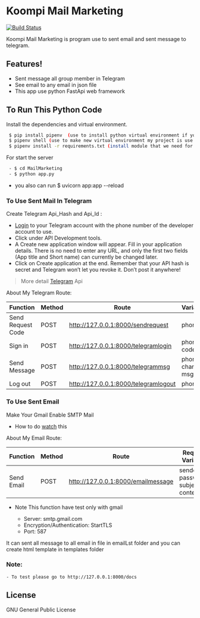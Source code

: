 # Koompi Mail Marketing

[![Build Status](https://travis-ci.org/joemccann/dillinger.svg?branch=master)]()

Koompi Mail Marketing is program use to sent email and sent message to telegram.

## Features!

  - Sent message all group member in Telegram
  - See email to any email in json file
  - This app use python FastApi web framework

## To Run This Python Code

Install the dependencies and virtual environment.
```sh
 $ pip install pipenv  (use to install python virtual environment if you don`t have)
 $ pipenv shell (use to make new virtual environment my project is use python3.6)
 $ pipenv install -r requirements.txt (install module that we need for this project)
```
For start the server
```sh
 - $ cd MailMarketing
 - $ python app.py 
```
- you also can run  $ uvicorn app:app --reload
### To Use Sent Mail In Telegram

Create Telegram Api_Hash and Api_Id :
  - [Login] to your Telegram account
   with the phone number of the developer account to use.
 - Click under API Development tools.
 - A Create new application window will appear. Fill in your application details.
  There is no  need to enter any URL, and only the first two fields (App title and Short name)
  can currently be changed later.
- Click on Create application at the end. Remember that your API hash is secret and Telegram
  won’t let you revoke it. Don’t post it anywhere!

> More detail [Telegram] Api

About My Telegram Route:


| Function | Method | Route |Variable|
| ------ | ------ |------ |------ |
| Send Request Code | POST |http://127.0.0.1:8000/sendrequest |phone
| Sign in | POST |http://127.0.0.1:8000/telegramlogin |phone, code
| Send Message | POST |http://127.0.0.1:8000/telegrammsg |phone, channel, msg
| Log out | POST |http://127.0.0.1:8000/telegramlogout |phone

### To Use Sent Email

Make Your Gmail Enable SMTP Mail

- How to do [watch] this

About My Email Route:


| Function | Method | Route |Require Variable|
| ------ | ------ |------ |------ |
| Send Email | POST |http://127.0.0.1:8000/emailmessage |sender, password, subject, context|

* Note This function have test only with gmail

    * Server: smtp.gmail.com
    * Encryption/Authentication: StartTLS
    * Port: 587

It can sent all message to all email in file in emailLst folder and you can create html template in templates folder

### Note:
    - To test please go to http://127.0.0.1:8000/docs
License
----

GNU General Public License

   [Login]: <https://my.telegram.org/auth>
   [watch]: <https://www.youtube.com/watch?v=D-NYmDWiFjU>
   [Telegram]: <https://docs.telethon.dev/en/latest/basic/signing-in.html>
